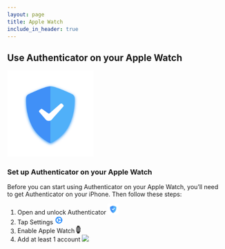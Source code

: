 ```yaml
---
layout: page
title: Apple Watch
include_in_header: true
---
```

## **Use Authenticator on your Apple Watch**

<img src="../assets/appicon.png" width="200">

### Set up Authenticator on your Apple Watch
Before you can start using Authenticator on your Apple Watch, you’ll need to get Authenticator on your iPhone. Then follow these steps:

1. Open and unlock Authenticator <img src="../assets/appicon.png" width="25">
2. Tap Settings <img src="../assets/settings.png" width="20">
3. Enable Apple Watch <img src="../assets/AppleWatch.png" width="10">
4. Add at least 1 account <img src="../assets/plsu.png" width="10">

